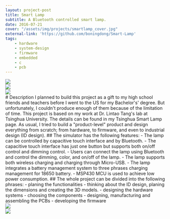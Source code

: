 ```yaml
---
layout: project-post
title: Smart Lamp
subtitle: A Bluetooth controlled smart lamp.
date: 2016-07-21
cover: "/assets/img/projects/smartlamp_cover.jpg"
external-link: 'https://github.com/boningdong/Smart-Lamp'
tags:
    - hardware
    - system-design
    - firmware
    - embedded
    - c
    - pcb
---
```

<div class="row d-flex">
    <div class="col-lg-4">
        <img class="project-photo mx-auto my-2 my-md-4" src="{{ site.baseurl }}/assets/img/projects/smartlamp_5.jpg">
    </div>
    <div class="col-lg-4">
        <img class="project-photo mx-auto my-2 my-md-4" src="{{ site.baseurl }}/assets/img/projects/smartlamp_3.jpg">
    </div>
    <div class="col-lg-4">
        <img class="project-photo mx-auto my-2 my-md-4" src="{{ site.baseurl }}/assets/img/projects/smartlamp_6.jpg">
    </div>
</div>
# Description
I planned to build this project as a gift to my high school friends and teachers before I went to the US for my Bachelor's' degree. But unfortunately, I couldn't produce enough of them because of the limitation of time.
This project is based on my work at Dr. Lintao Tang's lab at Tsinghua University. The details can be found in my Tsinghua Smart Lamp page.
As usual, I tried to build a "product-level" product and design everything from scratch; from hardware, to firmware, and even to industrial design (ID design).
## The simulator has the following features:
- The lamp can be controlled by capacitive touch interface and by Bluetooth.
- The capacitive touch interface has just one button but supports both on/off control and dimming control.
- Users can connect the lamp using Bluetooth and control the dimming, color, and on/off of the lamp.
- The lamp supports both wireless charging and charging through Micro-USB.
- The lamp integrates a battery management system to three phrases charging management for 18650 battery.
- MSP430 MCU is used to achieve low power consumption.
## The whole project can be divided into the following phrases:
- planing the functionalities
- thinking about the ID design, planing the dimensions and creating the 3D models.
- designing the hardware systems
- choosing the components
- designing, manufacturing and assembling the  PCBs
- developing the firmware
<div class="row d-flex">
    <div class="col-lg-6">
        <img class="project-photo mx-auto my-2 my-md-4" src="{{ site.baseurl }}/assets/img/projects/smartlamp_1.jpg">
    </div>
    <div class="col-lg-6">
        <img class="project-photo mx-auto my-2 my-md-4" src="{{ site.baseurl }}/assets/img/projects/smartlamp_4.jpg">
    </div>
</div>
